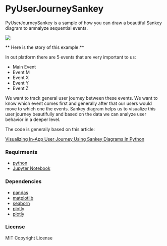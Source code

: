 # PyUserJourneySankey

PyUserJourneySankey is a sample of how you can draw a beautiful Sankey diagram to amnalyze sequential events.

![](https://repository-images.githubusercontent.com/518497133/ea1828f2-d0cc-463f-8781-37f88a744410)

** Here is the story of this example:**

In out platform there are 5 events that are very important to us:
* Main Event
* Event M
* Event X
* Event Y
* Event Z


We want to track general user journey between these events. We want to know which event comes first and generally after that our users would move to which one the events. 
Sankey diagram helps us to visualize this user journey beautifully and based on the data we can analyze user behavior in a deeper level. 


The code is generally based on this article:


[Visualizing In-App User Journey Using Sankey Diagrams In Python](https://towardsdatascience.com/visualizing-in-app-user-journey-using-sankey-diagrams-in-python-8373a7bb2d22)


### Requirments
* [python](https://www.python.org/downloads/)
* [Jupyter Notebook](https://jupyter.org/)



### Dependencies
* [pandas](https://pandas.pydata.org/)
* [matplotlib](https://matplotlib.org/)
* [seaborn](https://seaborn.pydata.org/)
* [plotly](https://plotly.com/)
* [plotly](https://plotly.com/)


### License
MIT Copyright License



